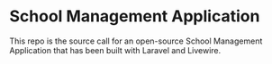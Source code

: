 # School Management Application

This repo is the source call for an open-source School Management Application that has been built with Laravel and Livewire.
